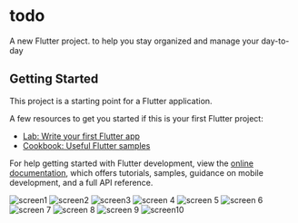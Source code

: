 # todo

A new Flutter project.
to help you stay organized and manage your day-to-day

## Getting Started

This project is a starting point for a Flutter application.

A few resources to get you started if this is your first Flutter project:

- [Lab: Write your first Flutter app](https://docs.flutter.dev/get-started/codelab)
- [Cookbook: Useful Flutter samples](https://docs.flutter.dev/cookbook)

For help getting started with Flutter development, view the
[online documentation](https://docs.flutter.dev/), which offers tutorials,
samples, guidance on mobile development, and a full API reference.

![screen1](assets/images/Screenshot_20240621_013120.jpg)
![screen2](assets/images/Screenshot_20240621_013135.jpg)
![screen3](assets/images/Screenshot_20240621_013141.jpg)
![screen 4](assets/images/Screenshot_20240621_013201.jpg)
![screen 5](assets/images/Screenshot_20240621_013247.jpg)
![screen 6](assets/images/Screenshot_20240621_013252.jpg)
![screen 7](assets/images/Screenshot_20240621_013259.jpg)
![screen 8](assets/images/Screenshot_20240621_013309.jpg)
![screen 9](assets/images/Screenshot_20240621_013311.jpg)
![screen10](assets/images/Screenshot_20240621_013406.jpg)
